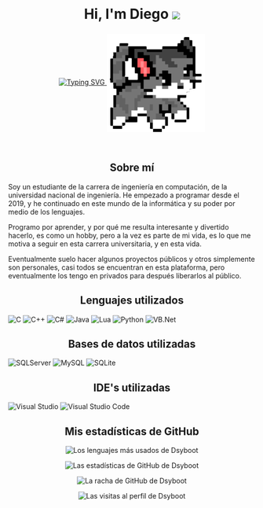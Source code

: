 <!-- Dsyboot profile startup -->
<h1 align="center" style="line-height: 1.5;">
  <b>Hi, I'm Diego</b>
  <img src="https://media2.giphy.com/media/3oKIPtoxY2o5qOfWms/giphy.gif?cid=6c09b9525kl4d02klh728gthawbp9apmf6zp0smj83j7mwnc&ep=v1_internal_gif_by_id&rid=giphy.gif&ct=s" width="35" style="vertical-align: middle; margin-left: 0px;">
</h1>


<!-- Dynamic text changing -->
<p align="center">
<a href="https://github.com/DenverCoder1/readme-typing-svg">
  <img id="typing-svg" src="https://readme-typing-svg.herokuapp.com?font=Time+New+Roman&color=00FF00&size=25&center=true&vCenter=true&width=600&height=100&lines=Computer+Engineering+Student;Just+A+Boy;Python+Lover;Android+programmer" alt="Typing SVG" />
</a>
<img id="dynamic-image" align='center' src='https://raw.githubusercontent.com/Dsyboot/Dsyboot/main/assets/cat.png' width='200'>
</p>
<br>

<!-- Information section -->
<h2 align="center">Sobre mí</h2>
Soy un estudiante de la carrera de ingeniería en computación, de la universidad nacional de ingeniería. He empezado a programar desde el 2019, y he continuado en este mundo de la informática y su poder por medio de los lenguajes.

Programo por aprender, y por qué me resulta interesante y divertido hacerlo, es como un hobby, pero a la vez es parte de mi vida, es lo que me motiva a seguir en esta carrera universitaria, y en esta vida.

Eventualmente suelo hacer algunos proyectos públicos y otros simplemente son personales, casi todos se encuentran en esta plataforma, pero eventualmente los tengo en privados para después liberarlos al público.

<!-- Languages section -->
<h2 align="center">Lenguajes utilizados</h2>

![C](https://img.shields.io/badge/C-00599C?style=for-the-badge&logo=c&logoColor=white)
![C++](https://img.shields.io/badge/C%2B%2B-00599C?style=for-the-badge&logo=c%2B%2B&logoColor=white)
![C#](https://img.shields.io/badge/C%23-239120?style=for-the-badge&logo=csharp&logoColor=white)
![Java](https://img.shields.io/badge/Java-FF0000?style=for-the-badge&logo=openjdk&logoColor=white)
![Lua](https://img.shields.io/badge/lua-%232C2D72.svg?style=for-the-badge&logo=lua&logoColor=white)
![Python](https://img.shields.io/badge/Python-FFD43B?style=for-the-badge&logo=python&logoColor=blue)
![VB.Net](https://img.shields.io/badge/.NET-5C2D91?style=for-the-badge&logo=.net&logoColor=white)

<!-- DataBases section -->
<h2 align="center">Bases de datos utilizadas</h2>

![SQLServer](https://img.shields.io/badge/Microsoft%20SQL%20Server-CC2927?style=for-the-badge&logo=microsoft%20sql%20server&logoColor=white)
![MySQL](https://img.shields.io/badge/MySQL-005C84?style=for-the-badge&logo=mysql&logoColor=white)
![SQLite](https://img.shields.io/badge/Sqlite-003B57?style=for-the-badge&logo=sqlite&logoColor=white)

<!-- IDE'S section -->
<h2 align="center">IDE's utilizadas</h2>

![Visual Studio](https://img.shields.io/badge/Visual%20Studio-5C2D91.svg?style=for-the-badge&logo=visual-studio&logoColor=white)
![Visual Studio Code](https://img.shields.io/badge/Visual%20Studio%20Code-0078d7.svg?style=for-the-badge&logo=visual-studio-code&logoColor=white)

<!-- Statistics section -->
<h2 align="center">Mis estadísticas de GitHub</h2>

<p align="center">
  <img src="https://github-readme-stats.vercel.app/api/top-langs?username=Dsyboot&show_icons=true&theme=dark&locale=en&layout=compact" alt="Los lenguajes más usados de Dsyboot" />
</p>

<p align="center">
  <img src="https://github-readme-stats.vercel.app/api?username=Dsyboot&show_icons=true&theme=dark&locale=en" alt="Las estadísticas de GitHub de Dsyboot" />
</p>

<p align="center">
  <img src="https://github-readme-streak-stats.herokuapp.com/?user=Dsyboot&theme=dark" alt="La racha de GitHub de Dsyboot" />
</p>

<p align="center">
  <img src="https://visitcount.itsvg.in/api?id=Dsyboot&label=Profile%20Views&color=0&icon=5&pretty=true" alt="Las visitas al perfil de Dsyboot" />
</p>